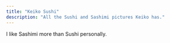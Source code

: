 ```yaml
---
title: "Keiko Sushi"
description: "All the Sushi and Sashimi pictures Keiko has."
---
```


I like Sashimi more than Sushi personally.
